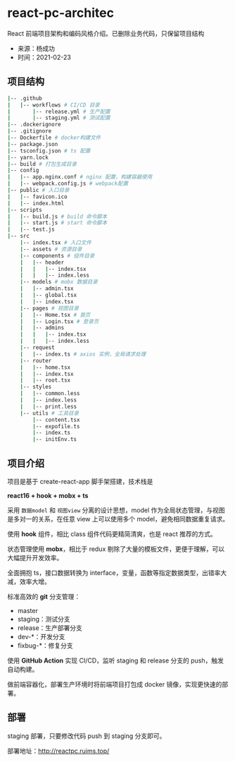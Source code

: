 # react-pc-architec

React 前端项目架构和编码风格介绍。已删除业务代码，只保留项目结构

- 来源：杨成功
- 时间：2021-02-23

## 项目结构

```sh
|-- .github
|   |-- workflows # CI/CD 目录
|       |-- release.yml # 生产配置
|       |-- staging.yml # 测试配置
|-- .dockerignore
|-- .gitignore
|-- Dockerfile # docker构建文件
|-- package.json
|-- tsconfig.json # ts 配置
|-- yarn.lock
|-- build # 打包生成目录
|-- config
|   |-- app.nginx.conf # nginx 配置，构建容器使用
|   |-- webpack.config.js # webpack配置
|-- public # 入口目录
|   |-- favicon.ico
|   |-- index.html
|-- scripts
|   |-- build.js # build 命令脚本
|   |-- start.js # start 命令脚本
|   |-- test.js
|-- src
    |-- index.tsx # 入口文件
    |-- assets # 资源目录
    |-- components # 组件目录
    |   |-- header
    |   |   |-- index.tsx
    |   |   |-- index.less
    |-- models # mobx 数据目录
    |   |-- admin.tsx
    |   |-- global.tsx
    |   |-- index.tsx
    |-- pages # 视图目录
    |   |-- Home.tsx # 首页
    |   |-- Login.tsx # 登录页
    |   |-- admins
    |   |   |-- index.tsx
    |   |   |-- index.less
    |-- request
    |   |-- index.ts # axios 实例，全局请求处理
    |-- router
    |   |-- home.tsx
    |   |-- index.tsx
    |   |-- root.tsx
    |-- styles
    |   |-- common.less
    |   |-- index.less
    |   |-- print.less
    |-- utils # 工具目录
        |-- content.tsx
        |-- expofile.ts
        |-- index.ts
        |-- initEnv.ts
```

## 项目介绍

项目是基于 create-react-app 脚手架搭建，技术栈是

**react16 + hook + mobx + ts**

采用 `数据model` 和 `视图view` 分离的设计思想，model 作为全局状态管理，与视图是多对一的关系，在任意 view 上可以使用多个 model，避免相同数据重复请求。

使用 **hook** 组件，相比 class 组件代码更精简清爽，也是 react 推荐的方式。

状态管理使用 **mobx**，相比于 redux 剔除了大量的模板文件，更便于理解，可以大幅提升开发效率。

全面拥抱 ts，接口数据转换为 interface，变量，函数等指定数据类型，出错率大减，效率大增。

标准高效的 **git** 分支管理：

- master
- staging：测试分支
- release：生产部署分支
- dev-\*：开发分支
- fixbug-\*：修复分支

使用 **GitHub Action** 实现 CI/CD，监听 staging 和 release 分支的 push，触发自动构建。

做前端容器化，部署生产环境时将前端项目打包成 docker 镜像，实现更快速的部署。

## 部署

staging 部署，只要修改代码 push 到 staging 分支即可。

部署地址：http://reactpc.ruims.top/
